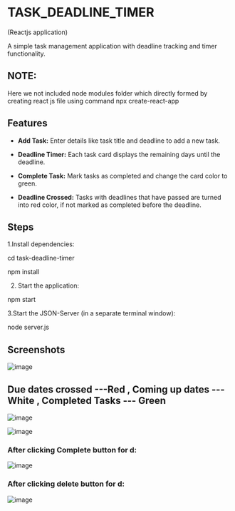 # TASK_DEADLINE_TIMER
(Reactjs application)


A simple task management application with deadline tracking and timer functionality.


## NOTE:
Here we not included node modules folder which directly formed by creating react js file using command npx create-react-app

## Features

- **Add Task:** Enter details like task title and deadline to add a new task.
  
- **Deadline Timer:** Each task card displays the remaining days until the deadline.
  
- **Complete Task:** Mark tasks as completed and change the card color to green.

- **Deadline Crossed:** Tasks with deadlines that have passed are turned into red color, if not marked as completed before the deadline.

## Steps

1.Install dependencies:

cd task-deadline-timer

npm install

2. Start the application:

npm start

3.Start the JSON-Server (in a separate terminal window):

node server.js

## Screenshots


![image](https://github.com/ajaykaligatla/TASK_DEADLINE_TIMER/assets/107974712/fa64c705-f358-4971-933a-dce485a98267)


## 	Due dates crossed ---Red , Coming up dates --- White , Completed Tasks --- Green

![image](https://github.com/ajaykaligatla/TASK_DEADLINE_TIMER/assets/107974712/6c42a361-613c-4b4b-8498-93b3003a4713)

![image](https://github.com/ajaykaligatla/TASK_DEADLINE_TIMER/assets/107974712/d984f6cf-a1f5-4608-89dd-ecb7d4653c86)

### After clicking Complete button for d:

![image](https://github.com/ajaykaligatla/TASK_DEADLINE_TIMER/assets/107974712/9125ef3a-efe6-4baa-b5f3-b2369b3731c5)

### After clicking delete button for d:

![image](https://github.com/ajaykaligatla/TASK_DEADLINE_TIMER/assets/107974712/ff4f9f68-9aab-4f87-857f-438487e41e90)

